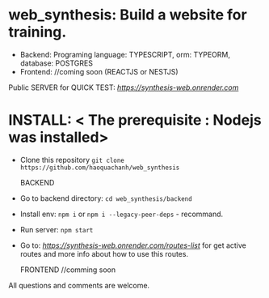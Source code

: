 # web_synthesis: Build a website for training.

- Backend: Programing language: TYPESCRIPT, orm: TYPEORM, database: POSTGRES
- Frontend: //coming soon (REACTJS or NESTJS)

Public SERVER for QUICK TEST: _https://synthesis-web.onrender.com_

# INSTALL: < The prerequisite : Nodejs was installed>

- Clone this repository `git clone https://github.com/haoquachanh/web_synthesis`

  BACKEND

- Go to backend directory: `cd web_synthesis/backend`
- Install env: `npm i` or `npm i --legacy-peer-deps` - recommand.
- Run server: `npm start`
- Go to: _https://synthesis-web.onrender.com/routes-list_ for get active routes and more info about how to use this routes.

  FRONTEND
  //comming soon

All questions and comments are welcome.
